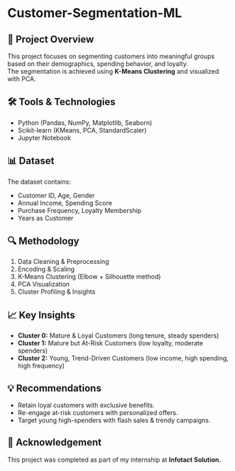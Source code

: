 # Customer-Segmentation-ML

## 📌 Project Overview
This project focuses on segmenting customers into meaningful groups based on their demographics, spending behavior, and loyalty.  
The segmentation is achieved using **K-Means Clustering** and visualized with PCA.

## 🛠 Tools & Technologies
- Python (Pandas, NumPy, Matplotlib, Seaborn)
- Scikit-learn (KMeans, PCA, StandardScaler)
- Jupyter Notebook

## 📊 Dataset
The dataset contains:
- Customer ID, Age, Gender
- Annual Income, Spending Score
- Purchase Frequency, Loyalty Membership
- Years as Customer

## 🔍 Methodology
1. Data Cleaning & Preprocessing
2. Encoding & Scaling
3. K-Means Clustering (Elbow + Silhouette method)
4. PCA Visualization
5. Cluster Profiling & Insights

## 📈 Key Insights
- **Cluster 0:** Mature & Loyal Customers (long tenure, steady spenders)
- **Cluster 1:** Mature but At-Risk Customers (low loyalty, moderate spenders)
- **Cluster 2:** Young, Trend-Driven Customers (low income, high spending, high frequency)

## 💡 Recommendations
- Retain loyal customers with exclusive benefits.
- Re-engage at-risk customers with personalized offers.
- Target young high-spenders with flash sales & trendy campaigns.

  
## 🙌 Acknowledgement
This project was completed as part of my internship at **Infotact Solution.**
